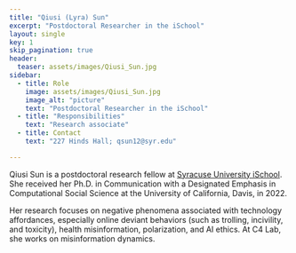 ```yaml
---
title: "Qiusi (Lyra) Sun"
excerpt: "Postdoctoral Researcher in the iSchool"
layout: single
key: 1
skip_pagination: true
header:
  teaser: assets/images/Qiusi_Sun.jpg
sidebar:
  - title: Role
    image: assets/images/Qiusi_Sun.jpg
    image_alt: "picture"
    text: "Postdoctoral Researcher in the iSchool"
  - title: "Responsibilities"
    text: "Research associate"
  - title: Contact
    text: "227 Hinds Hall; qsun12@syr.edu"

---
```


Qiusi Sun is a postdoctoral research fellow at [Syracuse University iSchool](https://ischool.syr.edu/). She received her Ph.D. in Communication with a Designated Emphasis in Computational Social Science at the University of California, Davis, in 2022.  

Her research focuses on negative phenomena associated with technology affordances, especially online deviant behaviors (such as trolling, incivility, and toxicity), health misinformation, polarization, and AI ethics. At C4 Lab, she works on misinformation dynamics.
